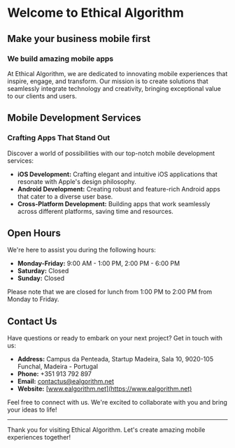 # Welcome to Ethical Algorithm

## Make your business mobile first
### We build amazing mobile apps

At Ethical Algorithm, we are dedicated to innovating mobile experiences that inspire, engage, and transform. Our mission is to create solutions that seamlessly integrate technology and creativity, bringing exceptional value to our clients and users.

## Mobile Development Services

### Crafting Apps That Stand Out

Discover a world of possibilities with our top-notch mobile development services:

- **iOS Development:** Crafting elegant and intuitive iOS applications that resonate with Apple's design philosophy.
- **Android Development:** Creating robust and feature-rich Android apps that cater to a diverse user base.
- **Cross-Platform Development:** Building apps that work seamlessly across different platforms, saving time and resources.

## Open Hours

We're here to assist you during the following hours:

- **Monday-Friday:** 9:00 AM - 1:00 PM, 2:00 PM - 6:00 PM
- **Saturday:** Closed
- **Sunday:** Closed

Please note that we are closed for lunch from 1:00 PM to 2:00 PM from Monday to Friday.

## Contact Us

Have questions or ready to embark on your next project? Get in touch with us:

- **Address:** Campus da Penteada, Startup Madeira, Sala 10, 9020-105 Funchal, Madeira - Portugal
- **Phone:** +351 913 792 897
- **Email:** contactus@ealgorithm.net
- **Website:** [www.ealgorithm.net](https://www.ealgorithm.net)

Feel free to connect with us. We're excited to collaborate with you and bring your ideas to life!

---

Thank you for visiting Ethical Algorithm. Let's create amazing mobile experiences together!
